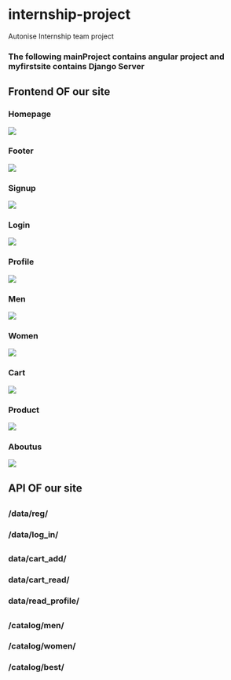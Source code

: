 # internship-project
Autonise Internship team project  
### The following mainProject contains angular project and myfirstsite contains Django Server

## Frontend OF our site
### Homepage
![](Demoss/Homepage.jpeg)
### Footer
![](Demoss/Footer.jpeg)
### Signup
![](Demoss/Signup.jpeg)
### Login
![](Demoss/Login.jpeg)
### Profile
![](Demoss/Profile.jpeg)
### Men
![](Demoss/Men.jpeg)
### Women
![](Demoss/Women.jpeg)
### Cart
![](Demoss/Cart.jpeg)
### Product
![](Demoss/Product.jpeg)
### Aboutus
![](Demoss/Aboutus.jpeg)


## API OF our site 
##
### /data/reg/ 
### /data/log_in/ 
##
### data/cart_add/ 
### data/cart_read/ 
### data/read_profile/ 
##
### /catalog/men/ 
### /catalog/women/ 
### /catalog/best/
